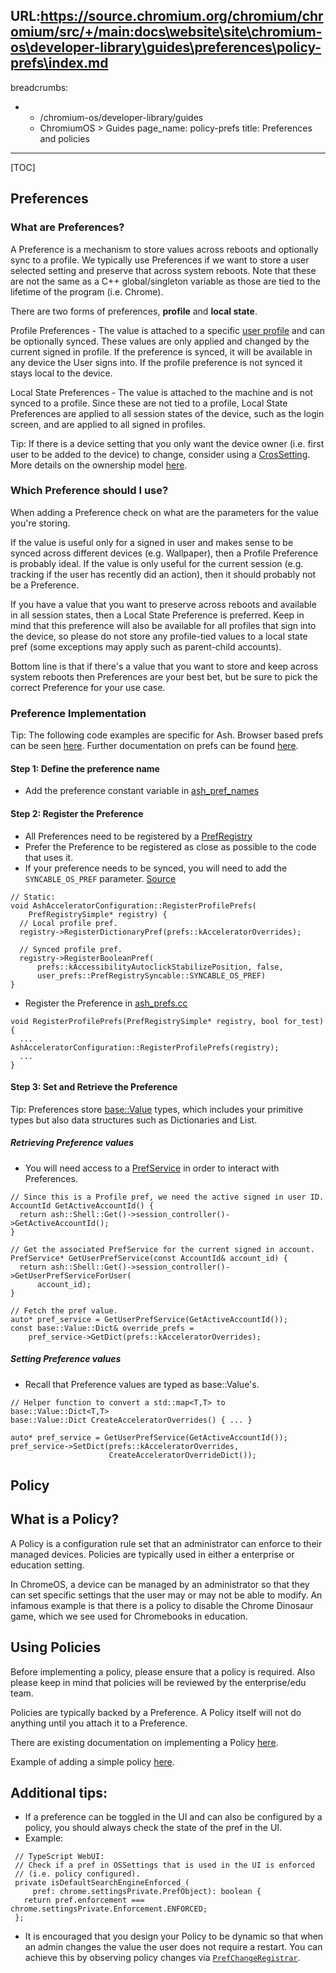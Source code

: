 URL:https://source.chromium.org/chromium/chromium/src/+/main:docs\website\site\chromium-os\developer-library\guides\preferences\policy-prefs\index.md
---
breadcrumbs:
- - /chromium-os/developer-library/guides
  - ChromiumOS > Guides
page_name: policy-prefs
title: Preferences and policies
---

[TOC]

## Preferences
### What are Preferences?

A Preference is a mechanism to store values across reboots and
optionally sync to a profile. We typically use Preferences if we want to
store a user selected setting and preserve that across system reboots. Note
that these are not the same as a C++ global/singleton variable as those are
tied to the lifetime of the program (i.e. Chrome).

There are two forms of preferences, **profile** and **local state**.

Profile Preferences - The value is attached to a specific
[user profile](https://source.chromium.org/chromium/chromium/src/+/main:chrome/browser/profiles/profile.h;l=69;drc=adb945c5a0060e6024cb174f6027d13d7ff03058)
and can be optionally synced. These values are only applied and changed by the
current signed in profile. If the preference is synced, it will be available in
any device the User signs into. If the profile preference is not synced it stays
local to the device.

Local State Preferences - The value is attached to the machine and is not
synced to a profile. Since these are not tied to a profile, Local State
Preferences are applied to all session states of the device, such as the
login screen, and are applied to all signed in profiles.

Tip: If there is a device
setting that you only want the device owner (i.e. first user to be added to
the device) to change, consider using a [CrosSetting](https://source.chromium.org/chromium/chromium/src/+/main:chrome/browser/ash/settings/cros_settings.h;drc=1eaedc46d049302c1b9b8b948e696660fd2c8395).
More details on the ownership model [here](https://docs.google.com/document/d/1iHk2Nht9h9rsUiBgtG62ERONLh-vPgoQxQQyBuVIPB4/edit#heading=h.fkznh2f0zxp1).

### Which Preference should I use?

When adding a Preference check on what are the parameters for the value
you're storing.

If the value is useful only for a signed in user and makes
sense to be synced across different devices (e.g. Wallpaper),
then a Profile Preference is probably ideal. If the value is only
useful for the current session (e.g. tracking if the user has recently
did an action), then it should probably not be a Preference.

If you have a value that you want to preserve across reboots and available in
all session states, then a Local State Preference is preferred. Keep in mind
that this preference will also be available for all profiles that sign into
the device, so please do not store any profile-tied values to a local state
pref (some exceptions may apply such as parent-child accounts).

Bottom line is that if there's a value that you want to store and keep across
system reboots then Preferences are your best bet, but be sure to pick the
correct Preference for your use case.

### Preference Implementation

Tip: The following code examples are specific for Ash. Browser based prefs
can be seen [here](https://source.chromium.org/chromium/chromium/src/+/main:chrome/browser/prefs/browser_prefs.h;drc=31a359c5cfa01f98a65cdac507b5c582fe539581).
Further documentation on prefs can be found [here](https://source.chromium.org/chromium/chromium/src/+/main:chrome/browser/prefs/README.md;drc=40b5dc0d191f0262c9aa3e0a82ef30e12a0d19df).

#### Step 1: Define the preference name

* Add the preference constant variable in [ash_pref_names](https://source.chromium.org/chromium/chromium/src/+/main:ash/constants/ash_pref_names.h;drc=02b9357c35d4dc6d660d63816498989fb720487e)

#### Step 2: Register the Preference

*   All Preferences need to be registered by a [PrefRegistry](https://source.chromium.org/chromium/chromium/src/+/main:components/prefs/pref_registry.h;drc=8ba1bad80dc22235693a0dd41fe55c0fd2dbdabd)
*   Prefer the Preference to be registered as close as possible to the code that
uses it.
* If your preference needs to be synced, you will need to add the
`SYNCABLE_OS_PREF` parameter. [Source](https://source.chromium.org/chromium/chromium/src/+/refs/heads/main:components/pref_registry/pref_registry_syncable.h;l=60;drc=9ba7e889bc57846a89add93a003e4443dfbeb736)

```
// Static:
void AshAcceleratorConfiguration::RegisterProfilePrefs(
    PrefRegistrySimple* registry) {
  // Local profile pref.
  registry->RegisterDictionaryPref(prefs::kAcceleratorOverrides);

  // Synced profile pref.
  registry->RegisterBooleanPref(
      prefs::kAccessibilityAutoclickStabilizePosition, false,
      user_prefs::PrefRegistrySyncable::SYNCABLE_OS_PREF)
}
```

* Register the Preference in [ash_prefs.cc](https://source.chromium.org/chromium/chromium/src/+/main:ash/ash_prefs.cc;drc=519d91cf2c127b10de48542136aa43c93953f07f)

```
void RegisterProfilePrefs(PrefRegistrySimple* registry, bool for_test) {
  ...
AshAcceleratorConfiguration::RegisterProfilePrefs(registry);
  ...
}
```

#### Step 3: Set and Retrieve the Preference
Tip: Preferences store [base::Value](https://source.chromium.org/chromium/chromium/src/+/main:base/values.h;drc=eb544e2a5ccf5bbf8ee245e70db066fd3a1cef7f)
types, which includes your primitive types but also data structures such as
Dictionaries and List.

##### Retrieving Preference values

* You will need access to a [PrefService](https://source.chromium.org/chromium/chromium/src/+/main:components/prefs/pref_service.h;drc=2eb35a15c88019f10165be3d5f4b579fe2a194f2)
in order to interact with Preferences.

```
// Since this is a Profile pref, we need the active signed in user ID.
AccountId GetActiveAccountId() {
  return ash::Shell::Get()->session_controller()->GetActiveAccountId();
}

// Get the associated PrefService for the current signed in account.
PrefService* GetUserPrefService(const AccountId& account_id) {
  return ash::Shell::Get()->session_controller()->GetUserPrefServiceForUser(
      account_id);
}

// Fetch the pref value.
auto* pref_service = GetUserPrefService(GetActiveAccountId());
const base::Value::Dict& override_prefs =
    pref_service->GetDict(prefs::kAcceleratorOverrides);
```

##### Setting Preference values

* Recall that Preference values are typed as base::Value's.

```
// Helper function to convert a std::map<T,T> to base::Value::Dict<T,T>
base::Value::Dict CreateAcceleratorOverrides() { ... }

auto* pref_service = GetUserPrefService(GetActiveAccountId());
pref_service->SetDict(prefs::kAcceleratorOverrides,
                      CreateAcceleratorOverrideDict());
```

## Policy

## What is a Policy?
A Policy is a configuration rule set that an administrator can enforce to
their managed devices.
Policies are typically used in either a enterprise or education setting.

In ChromeOS, a device can be managed by an administrator
so that they can set specific settings that the user may or may not be able to
modify. An infamous example is that there is a policy to disable the Chrome
Dinosaur game, which we see used for Chromebooks in education.

## Using Policies
Before implementing a policy, please ensure that a policy is required. Also please keep in mind that policies will be reviewed by the enterprise/edu team.

Policies are typically backed by a Preference. A Policy itself will not do
anything until you attach it to a Preference.

There are existing documentation on implementing a Policy [here](https://source.chromium.org/chromium/chromium/src/+/main:docs/enterprise/add_new_policy.md;drc=7c5b6a05ac70c5437ae0da083744a94a78e715a8).

Example of adding a simple policy [here](https://chromium-review.googlesource.com/c/chromium/src/+/2195757).

## Additional tips:

* If a preference can be toggled in the UI and can also be configured by
a policy, you should always check the state of the pref in the UI.
 * Example:

 ```
  // TypeScript WebUI:
  // Check if a pref in OSSettings that is used in the UI is enforced
  // (i.e. policy configured).
  private isDefaultSearchEngineEnforced_(
      pref: chrome.settingsPrivate.PrefObject): boolean {
    return pref.enforcement === chrome.settingsPrivate.Enforcement.ENFORCED;
  };
 ```

* It is encouraged that you design your Policy to be dynamic so that when an
 admin changes the value the user does not require a restart. You can achieve
 this by observing policy changes via [`PrefChangeRegistrar`](https://source.chromium.org/chromium/chromium/src/+/main:components/prefs/pref_change_registrar.h;drc=4d4e24099b3bdced741623fd4e96aaf444809994).
